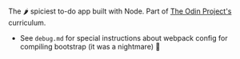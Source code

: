 The 🌶 spiciest to-do app built with Node. Part of [The Odin Project's](www.theodinproject.com) curriculum.

- See `debug.md` for special instructions about webpack config for compiling bootstrap (it was a nightmare) 💢
